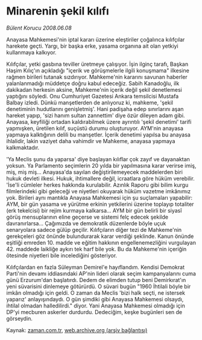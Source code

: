 # Minarenin şekil kılıfı

*Bülent Korucu 2008.06.08*

<tr><td class="metin" colspan="2" style="padding-top: 20px; padding-left: 5px; padding-right: 10px;">Anayasa Mahkemesi'nin iptal kararı üzerine eleştiriler çoğalınca kılıfçılar harekete geçti. Yargı, bir başka erke, yasama organına ait olan yetkiyi kullanmaya kalkıyor.</td></tr><tr><td class="metin" colspan="2" style="padding-top: 20px; padding-left: 5px; padding-right: 10px;"><p>Kılıfçılar, yetki gasbına teviller üretmeye çalışıyor. İşin ilginç tarafı, Başkan Haşim Kılıç'ın açıkladığı "içerik ve görüşmelerle ilgili konuşmama" ilkesine rağmen birileri tutanak sızdırıyor. Mahkeme'nin kararını savunan haberler yalanlanmadığı müddetçe doğru kabul edeceğiz. Sabih Kanadoğlu, ilk dakikadan herkesin aksine, Mahkeme'nin içerik değil şekil denetlemesi yaptığını söyledi. Onu Cumhuriyet Gazetesi Ankara temsilcisi Mustafa Balbay izledi. Dünkü manşetlerden de anlıyoruz ki, mahkeme, 'şekil denetiminin hudutlarını genişletmiş'. Hani padişaha edep sınırlarını aşan hareket yapıp, 'sizi hanım sultan zannettim' diye özür dileyen adam gibi. Anayasa, keyfiliği ortadan kaldırabilmek üzere ayrıntılı 'şekil denetimi' tarifi yapmışken, üretilen kılıf, suçüstü durumu oluşturuyor. AYM'nin anayasa yapmaya kalktığının delili bu manşetler. İçerik denetimi yapılsa bu anayasa ihlalidir, lakin vaziyet daha vahimdir ve Mahkeme, anayasa yapmaya kalkmaktadır. 
<p>'Ya Meclis şunu da yaparsa' diye başlayan kılıflar çok zayıf ve dayanaktan yoksun. Ya Parlamento seçimlerin 20 yılda bir yapılmasına karar verirse imiş, miş, miş miş... Anayasa'da sayılan değiştirilemeyecek maddelerden biri hukuk devleti ilkesi. Hukuk, ihtimallere değil, icraatlara göre hüküm verebilir. 'İse'li cümleler herkes hakkında kurulabilir. Azınlık Raporu gibi bilim kurgu filmlerindeki gibi geleceği ve niyetleri okuyarak hüküm vazetme imkânımız yok. Birileri aynı mantıkla Anayasa Mahkemesi için şu suçlamaları yapabilir: AYM, bir gün yasama ve yürütme erkinin yetkilerini üzerine toplayıp totaliter (erk tekelcisi) bir rejim kurmaya kalkarsa... AYM bir gün belirli bir siyasî görüş mensuplarının eline geçerse ve sistemi felç edecek şekilde davranırlarsa... Çağımızda ve demokratik düzenlerde böyle uçuk senaryolara sadece gülüp geçilir. Kılıfçıların diğer tezi de Mahkeme'nin gerekçeleri göz önünde bulundurarak karar verdiği şeklinde. Kanun önünde eşitliği emreden 10. madde ve eğitim hakkının engellenemezliğini vurgulayan 42. maddede laikliğe aykırı tek harf bile yok. Bu da Mahkeme'nin içeriğin ötesinde niyetleri bile incelediğini gösteriyor. 
<p>Kılıfçılardan en fazla Süleyman Demirel'e hayıflandım. Kendisi Demokrat Parti'nin devamı iddiasındaki AP'nin lideri olarak seçim kampanyalarını cuma günü Erzurum'dan başlatırdı. Dedem de elimden tutup beni Demirkırat'ın yeni süvarisini dinlemeye götürürdü. O süvari bugün "1960 İhtilali böyle bir imkân olmadığı için geldi. O zaman da Meclis 'bizi halk seçti, ne istersek yaparız' anlayışındaydı. O gün şimdiki gibi Anayasa Mahkemesi olsaydı, ihtilal olmadan halledilirdi." diyor. Yani Anayasa Mahkemesi olmadığı için DP'yi mecburen askerler durdurdu. Dedeciğim, keşke bugünleri sen de görseydin.<br/></p></p></p></td></tr>

Kaynak: [zaman.com.tr](http://zaman.com.tr/yazar.do?yazino=699361), [web.archive.org (arşiv bağlantısı)](http://web.archive.org/web/20080611010534/http://www.zaman.com.tr:80/yazar.do?yazino=699361)
